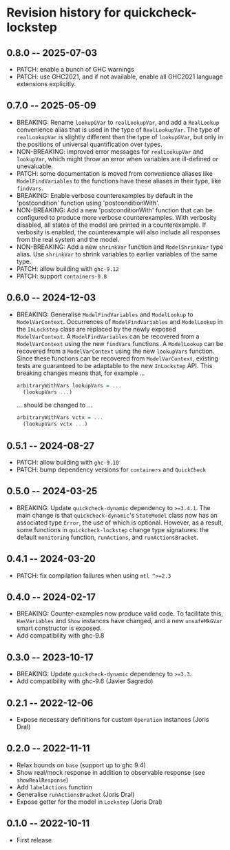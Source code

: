 # Revision history for quickcheck-lockstep

## 0.8.0 -- 2025-07-03

* PATCH: enable a bunch of GHC warnings
* PATCH: use GHC2021, and if not available, enable all GHC2021 language
  extensions explicitly.

## 0.7.0 -- 2025-05-09

* BREAKING: Rename `lookupGVar` to `realLookupVar`, and add a `RealLookup`
  convenience alias that is used in the type of `RealLookupVar`. The type of
  `realLookupVar` is slightly different than the type of `lookupGVar`, but only
  in the positions of universal quantification over types.
* NON-BREAKING: improved error messages for `realLookupVar` and `lookupVar`,
  which might throw an error when variables are ill-defined or unevaluable.
* PATCH: some documentation is moved from convenience aliases like
  `ModelFindVariables` to the functions have these aliases in their type, like
  `findVars`.
* BREAKING: Enable verbose counterexamples by default in the 'postcondition'
  function using 'postconditionWith'.
* NON-BREAKING: Add a new 'postconditionWith' function that can be configured to
  produce more verbose counterexamples. With verbosity disabled, all states of
  the model are printed in a counterexample. If verbosity is enabled, the
  counterexample will also include all responses from the real system and the
  model.
* NON-BREAKING: Add a new `shrinkVar` function and `ModelShrinkVar` type alias.
  Use `shrinkVar` to shrink variables to earlier variables of the same type.
* PATCH: allow building with `ghc-9.12`
* PATCH: support `containers-0.8`

## 0.6.0 -- 2024-12-03

* BREAKING: Generalise `ModelFindVariables` and `ModelLookup` to
  `ModelVarContext`. Occurrences of `ModelFindVariables` and `ModelLookup` in
  the `InLockstep` class are replaced by the newly exposed `ModelVarContext`. A
  `ModelFindVariables` can be recovered from a `ModelVarContext` using the new
  `findVars` functions. A `ModelLookup` can be recovered from a
  `ModelVarContext` using the new `lookupVars` function. Since these functions
  can be recovered from `ModelVarContext`, existing tests are guaranteed to be
  adaptable to the new `InLockstep` API. This breaking changes means that, for
  example ...
  ```haskell
  arbitraryWithVars lookupVars = ...
    (lookupVars ...)
  ```
  ... should be changed to ...
  ```haskell
  arbitraryWithVars vctx = ...
    (lookupVars vctx ...)
  ```

## 0.5.1 -- 2024-08-27

* PATCH: allow building with `ghc-9.10`
* PATCH: bump dependency versions for `containers` and `QuickCheck`

## 0.5.0 -- 2024-03-25

* BREAKING: Update `quickcheck-dynamic` dependency to `>=3.4.1`. The main change
  is that `quickcheck-dynamic`'s `StateModel` class now has an associated type
  `Error`, the use of which is optional. However, as a result, some functions in
  `quickcheck-lockstep` change type signatures: the default `monitoring`
  function, `runActions`, and `runActionsBracket`.

## 0.4.1 -- 2024-03-20

* PATCH: fix compilation failures when using `mtl ^>=2.3`

## 0.4.0 -- 2024-02-17

* BREAKING: Counter-examples now produce valid code. To facilitate this,
  `HasVariables` and `Show` instances have changed, and a new `unsafeMkGVar`
  smart constructor is exposed.
* Add compatibility with ghc-9.8

## 0.3.0 -- 2023-10-17

* BREAKING: Update `quickcheck-dynamic` dependency to `>=3.3`.
* Add compatibility with ghc-9.6 (Javier Sagredo)

## 0.2.1 -- 2022-12-06

* Expose necessary definitions for custom `Operation` instances (Joris Dral)

## 0.2.0 -- 2022-11-11

* Relax bounds on `base` (support up to ghc 9.4)
* Show real/mock response in addition to observable response
  (see `showRealResponse`)
* Add `labelActions` function
* Generalise `runActionsBracket` (Joris Dral)
* Expose getter for the model in `Lockstep` (Joris Dral)

## 0.1.0 -- 2022-10-11

* First release
